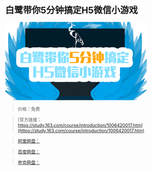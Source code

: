 # 白鹭带你5分钟搞定H5微信小游戏

![img](../../../assets/study163/free/a477bb262f3c460b847a92f2017db890.jpg)

> 价格：免费

> [官方链接：https://study.163.com/course/introduction/1006420017.htm](https://study.163.com/course/introduction/1006420017.htm)

> [阿里网盘：]()

> [百度网盘：]()

> [夸克网盘：]()
